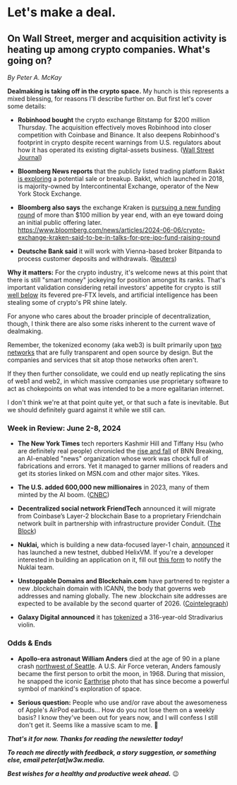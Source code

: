 # Let's make a deal.
## On Wall Street, merger and acquisition activity is heating up among crypto companies. What's going on?

<p><em>By Peter A. McKay</em></p>

**Dealmaking is taking off in the crypto space.** My hunch is this represents a mixed blessing, for reasons I'll describe further on. But first let's cover some details:

- **Robinhood bought** the crypto exchange Bitstamp for $200 million Thursday. The acquisition effectively moves Robinhood into closer competition with Coinbase and Binance. It also deepens Robinhood's footprint in crypto despite recent warnings from U.S. regulators about how it has operated its existing digital-assets business. ([Wall Street Journal](https://www.wsj.com/business/deals/robinhood-doubles-down-on-crypto-with-deal-for-bitstamp-eade3276?st=uhtwi5ejno9s5n9&reflink=desktopwebshare_permalink))

- **Bloomberg News reports** that the publicly listed trading platform Bakkt [is exploring](https://finance.yahoo.com/news/crypto-marketplace-bakkt-weighs-potential-155913253.html) a potential sale or breakup. Bakkt, which launched in 2018, is majority-owned by Intercontinental Exchange, operator of the New York Stock Exchange.

- **Bloomberg also says** the exchange Kraken is [pursuing a new funding round](https://www.bloomberg.com/news/articles/2024-06-06/crypto-exchange-kraken-said-to-be-in-talks-for-pre-ipo-fund-raising-round) of more than $100 million by year end, with an eye toward doing an initial public offering later.  https://www.bloomberg.com/news/articles/2024-06-06/crypto-exchange-kraken-said-to-be-in-talks-for-pre-ipo-fund-raising-round

- **Deutsche Bank said** it will work with Vienna-based broker Bitpanda to process customer deposits and withdrawals. ([Reuters](https://www.reuters.com/technology/deutsche-bank-ties-up-with-bitpanda-cautious-crypto-shift-2024-06-04/))

**Why it matters:** For the crypto industry, it's welcome news at this point that there is still "smart money" jockeying for position amongst its ranks. That's important validation considering retail investors' appetite for crypto is still [well below](https://www.reuters.com/technology/cryptoverse-retail-traders-sit-out-bitcoin-rally-2024-05-14/) its fevered pre-FTX levels, and artificial intelligence has been stealing some of crypto's PR shine lately.  

For anyone who cares about the broader principle of decentralization, though, I think there are also some risks inherent to the current wave of dealmaking.

Remember, the tokenized economy (aka web3) is built primarily upon [two networks](https://peteramckay.medium.com/public-blockchains-rock-afff96e35919) that are fully transparent and open source by design. But the companies and services that sit atop those networks often aren't.

If they then further consolidate, we could end up neatly replicating the sins of web1 and web2, in which massive companies use proprietary software to act as chokepoints on what was intended to be a more egalitarian internet.

I don't think we're at that point quite yet, or that such a fate is inevitable. But we should definitely guard against it while we still can.

### Week in Review: June 2-8, 2024

- **The New York Times** tech reporters Kashmir Hill and Tiffany Hsu (who are definitely real people) chronicled the [rise and fall](https://www.nytimes.com/2024/06/06/technology/bnn-breaking-ai-generated-news.html) of BNN Breaking, an AI-enabled "news" organization whose work was chock full of fabrications and errors. Yet it managed to garner millions of readers and get its stories linked on MSN.com and other major sites. Yikes.

- **The U.S. added 600,000 new millionaires** in 2023, many of them minted by the AI boom. ([CNBC](https://www.cnbc.com/2024/06/07/us-millionaire-population.html))

- **Decentralized social network FriendTech** announced it will migrate from Coinbase’s Layer-2 blockchain Base to a proprietary Friendchain network built in partnership with infrastructure provider Conduit. ([The Block](https://www.theblock.co/post/299173/friendtech-to-move-to-new-friendchain-blockchain-in-move-away-from-base))

- **Nuklai,** which is building a new data-focused layer-1 chain, [announced](https://x.com/NuklaiData/status/1796904653075943551) it has launched a new testnet, dubbed HelixVM. If you're a developer interested in building an application on it, fill out [this form](https://docs.google.com/forms/d/e/1FAIpQLSdI-QuOpuNMZiSzRHc1VERrpvnM4F2vEAorbexJbr9luDGGJw/viewform) to notify the Nuklai team.

- **Unstoppable Domains and Blockchain.com** have partnered to register a new .blockchain domain with ICANN, the body that governs web addresses and naming globally. The new .blockchain site addresses are expected to be available by the second quarter of 2026. ([Cointelegraph](https://cointelegraph.com/news/unstoppable-domains-blockchain-web3-domain-launch))

- **Galaxy Digital announced** it has [tokenized](https://www.galaxy.com/newsroom/galaxy-announces-tokenization-of-the-1708-stradivarius-violin-empress/) a 316-year-old Stradivarius violin.

### Odds & Ends

- **Apollo-era astronaut William Anders** died at the age of 90 in a plane crash [northwest of Seattle](https://www.salon.com/2024/06/07/apollo-8-astronaut-captured-earthrise-photo-dies-in-plane-crash/?in_brief=true). A U.S. Air Force veteran, Anders famously became the first person to orbit the moon, in 1968. During that mission, he snapped the iconic [Earthrise](https://upload.wikimedia.org/wikipedia/commons/thumb/a/a8/NASA-Apollo8-Dec24-Earthrise.jpg/1920px-NASA-Apollo8-Dec24-Earthrise.jpg) photo that has since become a powerful symbol of mankind's exploration of space.

- **Serious question:** People who use and/or rave about the awesomeness of Apple's AirPod earbuds... How do you not lose them on a weekly basis? I know they've been out for years now, and I will confess I still don't get it. Seems like a massive scam to me. 🤷

_**That's it for now. Thanks for reading the newsletter today!**_

<!-- Insert "about me" copy. -->

_**To reach me directly with feedback, a story suggestion, or something else, email peter[at]w3w.media.**_

_**Best wishes for a healthy and productive week ahead.**_ 😉
